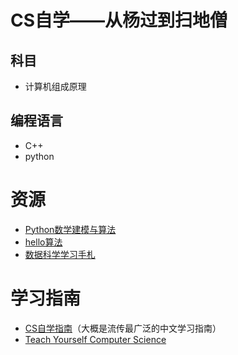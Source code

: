 # CS自学——从杨过到扫地僧
## 科目
- 计算机组成原理
## 编程语言
- C++
- python
# 资源
- [Python数学建模与算法](https://github.com/hacheyz/PMMAA)
- [hello算法](https://www.hello-algo.com/)
- [数据科学学习手札](https://github.com/CNFeffery/DataScienceStudyNotes?tab=readme-ov-file)

# 学习指南
- [CS自学指南]()（大概是流传最广泛的中文学习指南）
- [Teach Yourself Computer Science](https://teachyourselfcs.com/)
